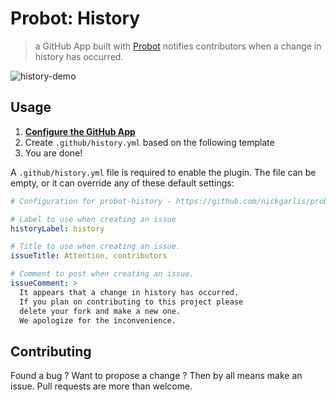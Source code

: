 # Probot: History

> a GitHub App built with [Probot](https://github.com/probot/probot) notifies contributors when a change in history has occurred.

![history-demo](https://user-images.githubusercontent.com/25513006/40001110-229e98b0-5796-11e8-8924-79bd0cbb91f2.png)

## Usage

1. **[Configure the GitHub App](https://github.com/apps/history)**
2. Create `.github/history.yml` based on the following template
3. You are done!

A `.github/history.yml` file is required to enable the plugin. The file can be empty, or it can override any of these default settings:

```yml
# Configuration for probot-history - https://github.com/nickgarlis/probot-history

# Label to use when creating an issue
historyLabel: history

# Title to use when creating an issue.
issueTitle: Attention, contributors

# Comment to post when creating an issue.
issueComment: >
  It appears that a change in history has occurred.
  If you plan on contributing to this project please
  delete your fork and make a new one.
  We apologize for the inconvenience.
```

## Contributing

Found a bug ? Want to propose a change ? Then by all means make an issue. Pull requests are more than welcome. 
